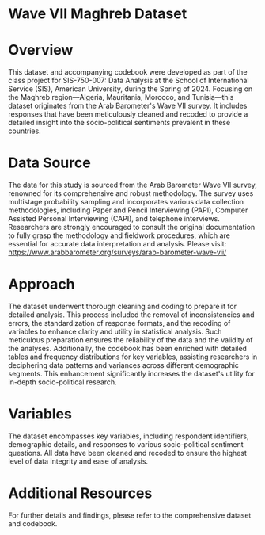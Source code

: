 # Wave VII Maghreb Dataset

# Overview
This dataset and accompanying codebook were developed as part of the class project for SIS-750-007: Data Analysis at the School of International Service (SIS), American University, during the Spring of 2024. Focusing on the Maghreb region—Algeria, Mauritania, Morocco, and Tunisia—this dataset originates from the Arab Barometer's Wave VII survey. It includes responses that have been meticulously cleaned and recoded to provide a detailed insight into the socio-political sentiments prevalent in these countries.

# Data Source
The data for this study is sourced from the Arab Barometer Wave VII survey, renowned for its comprehensive and robust methodology. The survey uses multistage probability sampling and incorporates various data collection methodologies, including Paper and Pencil Interviewing (PAPI), Computer Assisted Personal Interviewing (CAPI), and telephone interviews. Researchers are strongly encouraged to consult the original documentation to fully grasp the methodology and fieldwork procedures, which are essential for accurate data interpretation and analysis. Please visit: https://www.arabbarometer.org/surveys/arab-barometer-wave-vii/

# Approach
The dataset underwent thorough cleaning and coding to prepare it for detailed analysis. This process included the removal of inconsistencies and errors, the standardization of response formats, and the recoding of variables to enhance clarity and utility in statistical analysis. Such meticulous preparation ensures the reliability of the data and the validity of the analyses. Additionally, the codebook has been enriched with detailed tables and frequency distributions for key variables, assisting researchers in deciphering data patterns and variances across different demographic segments. This enhancement significantly increases the dataset's utility for in-depth socio-political research.

# Variables
The dataset encompasses key variables, including respondent identifiers, demographic details, and responses to various socio-political sentiment questions. All data have been cleaned and recoded to ensure the highest level of data integrity and ease of analysis.

# Additional Resources
For further details and findings, please refer to the comprehensive dataset and codebook.
